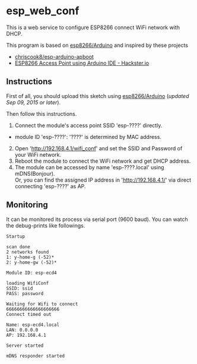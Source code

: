 # esp_web_conf

This is a web service to configure ESP8266 connect WiFi network with DHCP.

This program is based on [esp8266/Arduino](https://github.com/esp8266/Arduino) and inspired by these projects
- [chriscook8/esp-arduino-apboot](https://github.com/chriscook8/esp-arduino-apboot)
- [ESP8266 Access Point using Arduino IDE - Hackster.io](https://www.hackster.io/rayburne/esp8266-access-point-using-arduino-ide)


## Instructions

First of all, you should upload this sketch using [esp8266/Arduino](https://github.com/esp8266/Arduino) (*updated Sep 09, 2015 or later*).

Then follow this instructions.  

1. Connect the module's access point SSID 'esp-????' directly.
 - module ID 'esp-????': '????' is determined by MAC address.
2. Open 'http://192.168.4.1/wifi_conf' and set the SSID and Password of your WiFi network.
3. Reboot the module to connect the WiFi network and get DHCP address.
4. The module can be accessed by name 'esp-????.local' using mDNS(Bonjour).  
   Or, you can find the assigned IP address in 'http://192.168.4.1/' via direct connecting 'esp-????' as AP.


## Monitoring

It can be monitored its process via serial port (9600 baud).
You can watch the debug-prints like followings.

```
Startup

scan done
2 networks found
1: y-home-g (-52)*
2: y-home-gw (-52)*

Module ID: esp-ecd4

loading WifiConf
SSID: ssid
PASS: password

Waiting for Wifi to connect
66666666666666666666
Connect timed out

Name: esp-ecd4.local
LAN: 0.0.0.0
AP: 192.168.4.1

Server started

mDNS responder started
```

